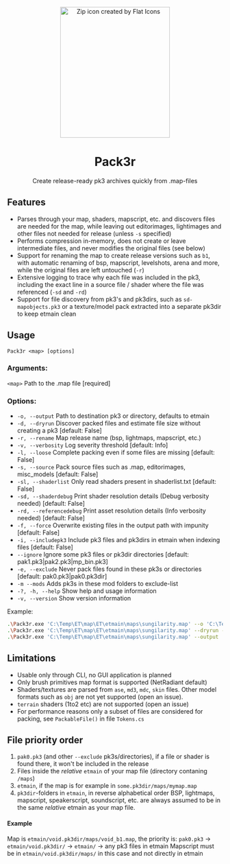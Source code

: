 <p align="center">
  <img
    width="256"
    height="305"
    title="Zip icon created by Flat Icons"
    src="https://github.com/ovska/Pack3r/assets/68028366/5c628e71-bf3f-47e6-9a95-963144fcaa3e" />
  <h1 align="center">Pack3r</h1>
  <p align="center">Create release-ready pk3 archives quickly from .map-files</p>
</p>

## Features

- Parses through your map, shaders, mapscript, etc. and discovers files are needed for the map, while leaving out editorimages, lightimages and other files not needed for release (unless `-s` specified)
- Performs compression in-memory, does not create or leave intermediate files, and never modifies the original files (see below)
- Support for renaming the map to create release versions such as `b1`, with automatic renaming of bsp, mapscript, levelshots, arena and more, while the original files are left untouched (`-r`)
- Extensive logging to trace why each file was included in the pk3, including the exact line in a source file / shader where the file was referenced (`-sd` and `-rd`)
- Support for file discovery from pk3's and pk3dirs, such as `sd-mapobjects.pk3` or a texture/model pack extracted into a separate pk3dir to keep etmain clean

## Usage
`Pack3r <map> [options]`

### Arguments:
`<map>`  Path to the .map file [required]

### Options:
- `-o, --output` Path to destination pk3 or directory, defaults to etmain
- `-d, --dryrun` Discover packed files and estimate file size without creating a pk3 [default: False]
- `-r, --rename` Map release name (bsp, lightmaps, mapscript, etc.)
- `-v, --verbosity` Log severity threshold [default: Info]
- `-l, --loose` Complete packing even if some files are missing [default: False]
- `-s, --source` Pack source files such as .map, editorimages, misc_models [default: False]
- `-sl, --shaderlist` Only read shaders present in shaderlist.txt [default: False]
- `-sd, --shaderdebug` Print shader resolution details (Debug verbosity needed) [default: False]
- `-rd, --referencedebug` Print asset resolution details (Info verbosity needed) [default: False]
- `-f, --force` Overwrite existing files in the output path with impunity [default: False]
- `-i, --includepk3` Include pk3 files and pk3dirs in etmain when indexing files [default: False]
- `--ignore` Ignore some pk3 files or pk3dir directories [default: pak1.pk3|pak2.pk3|mp_bin.pk3]
- `-e, --exclude` Never pack files found in these pk3s or directories [default: pak0.pk3|pak0.pk3dir]
- `-m --mods` Adds pk3s in these mod folders to exclude-list
- `-?, -h, --help` Show help and usage information
- `-v, --version` Show version information

Example:

```bash
.\Pack3r.exe 'C:\Temp\ET\map\ET\etmain\maps\sungilarity.map' --o 'C:\Temp\test.pk3'
.\Pack3r.exe 'C:\Temp\ET\map\ET\etmain\maps\sungilarity.map' --dryrun --includepk3
.\Pack3r.exe 'C:\Temp\ET\map\ET\etmain\maps\sungilarity.map' --output 'C:\releases\' --rename sungilarity_b1 --mods etjump --verbosity debug_
```

## Limitations
- Usable only through CLI, no GUI application is planned
- Only brush primitives map format is supported (NetRadiant default)
- Shaders/textures are parsed from `ase`, `md3`, `mdc`, `skin` files. Other model formats such as `obj` are not yet supported (open an issue).
- `terrain` shaders (1to2 etc) are not supported (open an issue)
- For performance reasons only a subset of files are considered for packing, see `PackableFile()` in file `Tokens.cs`

## File priority order
1. `pak0.pk3` (and other `--exclude` pk3s/directories), if a file or shader is found there, it won't be included in the release
2. Files inside the _relative_ `etmain` of your map file (directory contaning `/maps`)
3. `etmain`, if the map is for example in `some.pk3dir/maps/mymap.map`
4. `pk3dir`-folders in `etmain`, in reverse alphabetical order
BSP, lightmaps, mapscript, speakerscript, soundscript, etc. are always assumed to be in the same _relative_ etmain as your map file.

#### Example
Map is `etmain/void.pk3dir/maps/void_b1.map`, the priority is:
  `pak0.pk3` -> `etmain/void.pk3dir/` -> `etmain/` -> any pk3 files in etmain
Mapscript must be in `etmain/void.pk3dir/maps/` in this case and not directly in etmain
